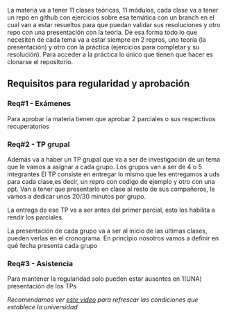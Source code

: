 La materia va a tener 11  clases teóricas, 11 módulos, cada clase va a tener un repo en github con ejercicios sobre esa temática con un branch en el cual van a estar resueltos para que puedan validar sus resoluciones y otro repo con una presentación con la teoría.
De esa forma todo lo que necesiten de cada tema va a estar siempre en 2 repros, uno teoría (la presentación) y otro con la práctica (ejercicios para completar y su resolución).
Para acceder a la práctica lo único que tienen que hacer es clonarse el repositorio.

## Requisitos para regularidad y aprobación

### Req#1 - Exámenes
Para aprobar la materia tienen que aprobar 2 parciales o sus respectivos recuperatorios
### Req#2 - TP grupal 
Además va a haber un TP grupal que va a ser de investigación de un tema que le vamos a asignar a cada grupo. Los grupos van a ser de 4 o 5 integrantes
El TP consiste en entregar lo mismo que les entregamos a uds para cada clase,es decir, un repro con codigo de ejemplo y otro con 
una ppt.
Van a tener que presentarlo en clase al resto de sus compañeros, le vamos a dedicar unos 20/30 minutos por grupo.

La entrega de ese TP va a ser antes del primer parcial, esto los habilita a rendir los parciales.

La presentación de cada grupo va a ser al inicio de las últimas clases, pueden verlas en el cronograma. 
En principio nosotros vamos a definir en qué fecha presenta cada grupo

### Req#3 - Asistencia
Para mantener la regularidad solo pueden estar ausentes en 1(UNA) presentación de los TPs

_Recomendamos ver [este video](https://youtu.be/RYOGQ3d0Oqg) para refrescar las condiciones que establece la universidad_
